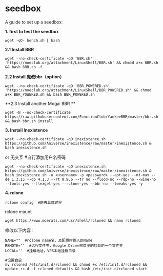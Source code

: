 # seedbox
A guide to set up a seedbox:

**1. first to test the seedbox**  
  
    wget -qO- bench.sh | bash

**2.1 Install BBR**  
  
    wget --no-check-certificate -qO 'BBR.sh' 'https://moeclub.org/attachment/LinuxShell/BBR.sh' && chmod a+x BBR.sh && bash BBR.sh -f  
  
**2.2 Install 魔改bbr（option）** 
      
    wget --no-check-certificate -qO 'BBR_POWERED.sh' 'https://moeclub.org/attachment/LinuxShell/BBR_POWERED.sh' && chmod a+x BBR_POWERED.sh && bash BBR_POWERED.sh  
  
**2.3 Install another Mogai BBR **

    wget -N --no-check-certificate https://raw.githubusercontent.com/FunctionClub/YankeeBBR/master/bbr.sh && bash bbr.sh install

**3. Install Inexistence**
      
    wget --no-check-certificate -qO inexistence.sh https://github.com/Aniverse/inexistence/raw/master/inexistence.sh & bash inexistence.sh

  or 无交互  #自行添加用户名密码
  
    wget --no-check-certificate -qO inexistence.sh https://github.com/Aniverse/inexistence/raw/master/inexistence.sh & bash inexistence.sh -u <username> -p <password> --apt-yes --mt-max --de 1.3.15 --qb 4.1.3 --rt 0.9.6 --tr no --flood-no --rdp-no --wine-no --tools-yes --flexget-yes --rclone-yes --bbr-no --tweaks-yes -y

**4. rclone**

    rclone config  #略去具体过程
rclone mount

    wget https://www.moerats.com/usr/shell/rcloned && nano rcloned
    
 修改以下内容：
 
    NAME=""  #rclone name名，及配置时输入的Name
    REMOTE=''  #远程文件夹，Google Drive网盘里的挂载的一个文件夹
    LOCAL=''  #挂载地址，VPS本地挂载目录
    
    #设置自启
    mv rcloned /etc/init.d/rcloned && chmod +x /etc/init.d/rcloned && update-rc.d -f rcloned defaults && bash /etc/init.d/rcloned start

